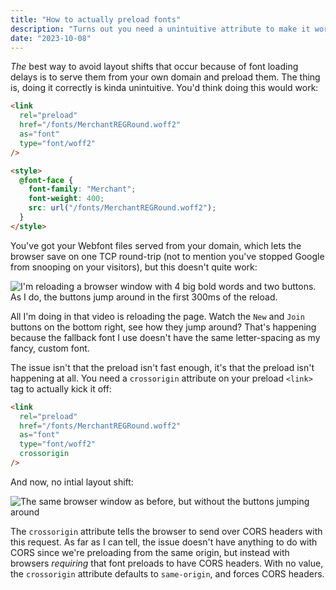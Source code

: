 ```yaml
---
title: "How to actually preload fonts"
description: "Turns out you need a unintuitive attribute to make it work correctly"
date: "2023-10-08"
---
```


_The_ best way to avoid layout shifts that occur because of font loading delays
is to serve them from your own domain and preload them. The thing is, doing it
correctly is kinda unintuitive. You'd think doing this would work:

```html
<link
  rel="preload"
  href="/fonts/MerchantREGRound.woff2"
  as="font"
  type="font/woff2"
/>

<style>
  @font-face {
    font-family: "Merchant";
    font-weight: 400;
    src: url("/fonts/MerchantREGRound.woff2");
  }
</style>
```

You've got your Webfont files served from your domain, which lets the browser
save on one TCP round-trip (not to mention you've stopped Google from snooping
on your visitors), but this doesn't quite work:

![I'm reloading a browser window with 4 big bold words and two buttons. As I do, the buttons jump around in the first 300ms of the reload.](/t/font-preload/without.gif)

All I'm doing in that video is reloading the page. Watch the `New` and `Join`
buttons on the bottom right, see how they jump around? That's happening because
the fallback font I use doesn't have the same letter-spacing as my fancy, custom
font.

The issue isn't that the preload isn't fast enough, it's that the preload isn't
happening at all. You need a `crossorigin` attribute on your preload `<link>` tag
to actually kick it off:

```html
<link
  rel="preload"
  href="/fonts/MerchantREGRound.woff2"
  as="font"
  type="font/woff2"
  crossorigin
/>
```

And now, no intial layout shift:

![The same browser window as before, but without the buttons jumping around](/t/font-preload/with.gif)

The `crossorigin` attribute tells the browser to send over CORS headers with this
request. As far as I can tell, the issue doesn't have anything to do with CORS
since we're preloading from the same origin, but instead with browsers _requiring_
that font preloads to have CORS headers. With no value, the `crossorigin` attribute
defaults to `same-origin`, and forces CORS headers.
